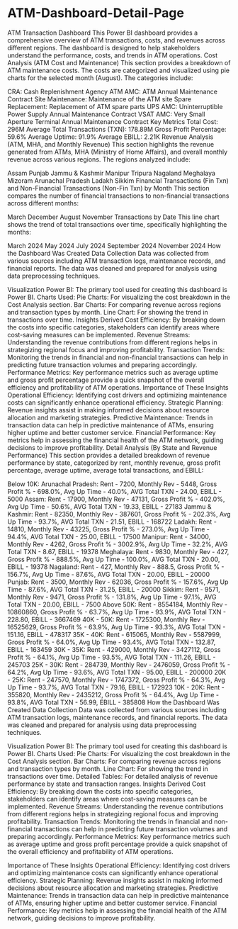 # ATM-Dashboard-Detail-Page
ATM Transaction Dashboard
This Power BI dashboard provides a comprehensive overview of ATM transactions, costs, and revenues across different regions. The dashboard is designed to help stakeholders understand the performance, costs, and trends in ATM operations.
Cost Analysis (ATM Cost and Maintenance)
This section provides a breakdown of ATM maintenance costs. The costs are categorized and visualized using pie charts for the selected month (August). The categories include:

CRA: Cash Replenishment Agency
ATM AMC: ATM Annual Maintenance Contract
Site Maintenance: Maintenance of the ATM site
Spare Replacement: Replacement of ATM spare parts
UPS AMC: Uninterruptible Power Supply Annual Maintenance Contract
VSAT AMC: Very Small Aperture Terminal Annual Maintenance Contract
Key Metrics
Total Cost: 296M
Average Total Transactions (TXN): 178.89M
Gross Profit Percentage: 59.6%
Average Uptime: 91.9%
Average EBILL: 2.21K
Revenue Analysis (ATM, MHA, and Monthly Revenue)
This section highlights the revenue generated from ATMs, MHA (Ministry of Home Affairs), and overall monthly revenue across various regions. The regions analyzed include:

Assam
Punjab
Jammu & Kashmir
Manipur
Tripura
Nagaland
Meghalaya
Mizoram
Arunachal Pradesh
Ladakh
Sikkim
Financial Transactions (Fin Txn) and Non-Financial Transactions (Non-Fin Txn) by Month
This section compares the number of financial transactions to non-financial transactions across different months:

March
December
August
November
Transactions by Date
This line chart shows the trend of total transactions over time, specifically highlighting the months:

March 2024
May 2024
July 2024
September 2024
November 2024
How the Dashboard Was Created
Data Collection
Data was collected from various sources including ATM transaction logs, maintenance records, and financial reports. The data was cleaned and prepared for analysis using data preprocessing techniques.

Visualization
Power BI: The primary tool used for creating this dashboard is Power BI.
Charts Used:
Pie Charts: For visualizing the cost breakdown in the Cost Analysis section.
Bar Charts: For comparing revenue across regions and transaction types by month.
Line Chart: For showing the trend in transactions over time.
Insights Derived
Cost Efficiency: By breaking down the costs into specific categories, stakeholders can identify areas where cost-saving measures can be implemented.
Revenue Streams: Understanding the revenue contributions from different regions helps in strategizing regional focus and improving profitability.
Transaction Trends: Monitoring the trends in financial and non-financial transactions can help in predicting future transaction volumes and preparing accordingly.
Performance Metrics: Key performance metrics such as average uptime and gross profit percentage provide a quick snapshot of the overall efficiency and profitability of ATM operations.
Importance of These Insights
Operational Efficiency: Identifying cost drivers and optimizing maintenance costs can significantly enhance operational efficiency.
Strategic Planning: Revenue insights assist in making informed decisions about resource allocation and marketing strategies.
Predictive Maintenance: Trends in transaction data can help in predictive maintenance of ATMs, ensuring higher uptime and better customer service.
Financial Performance: Key metrics help in assessing the financial health of the ATM network, guiding decisions to improve profitability.
Detail Analysis (By State and Revenue Performance)
This section provides a detailed breakdown of revenue performance by state, categorized by rent, monthly revenue, gross profit percentage, average uptime, average total transactions, and EBILL:

Below 10K:
Arunachal Pradesh: Rent - 7200, Monthly Rev - 5448, Gross Profit % - 698.0%, Avg Up Time - 40.0%, AVG Total TXN - 24.00, EBILL - 5000
Assam: Rent - 17900, Monthly Rev - 47131, Gross Profit % - 402.0%, Avg Up Time - 50.6%, AVG Total TXN - 19.33, EBILL - 27183
Jammu & Kashmir: Rent - 82350, Monthly Rev - 387601, Gross Profit % - 202.3%, Avg Up Time - 93.7%, AVG Total TXN - 21.51, EBILL - 168722
Ladakh: Rent - 14810, Monthly Rev - 43225, Gross Profit % - 273.0%, Avg Up Time - 94.4%, AVG Total TXN - 25.00, EBILL - 17500
Manipur: Rent - 34000, Monthly Rev - 4262, Gross Profit % - 3002.9%, Avg Up Time - 32.2%, AVG Total TXN - 8.67, EBILL - 19378
Meghalaya: Rent - 9830, Monthly Rev - 427, Gross Profit % - 888.5%, Avg Up Time - 100.0%, AVG Total TXN - 20.00, EBILL - 19378
Nagaland: Rent - 427, Monthly Rev - 888.5, Gross Profit % - 156.7%, Avg Up Time - 87.6%, AVG Total TXN - 20.00, EBILL - 20000
Punjab: Rent - 3500, Monthly Rev - 62036, Gross Profit % - 157.6%, Avg Up Time - 87.6%, AVG Total TXN - 31.25, EBILL - 20000
Sikkim: Rent - 9571, Monthly Rev - 9471, Gross Profit % - 131.8%, Avg Up Time - 97.1%, AVG Total TXN - 20.00, EBILL - 7500
Above 50K:
Rent - 8554184, Monthly Rev - 10860860, Gross Profit % - 63.7%, Avg Up Time - 93.9%, AVG Total TXN - 228.80, EBILL - 3667469
40K - 50K:
Rent - 1725300, Monthly Rev - 16525629, Gross Profit % - 63.9%, Avg Up Time - 93.3%, AVG Total TXN - 151.16, EBILL - 478317
35K - 40K:
Rent - 615065, Monthly Rev - 5587999, Gross Profit % - 64.0%, Avg Up Time - 93.4%, AVG Total TXN - 132.87, EBILL - 163459
30K - 35K:
Rent - 429000, Monthly Rev - 3427112, Gross Profit % - 64.1%, Avg Up Time - 93.5%, AVG Total TXN - 111.26, EBILL - 245703
25K - 30K:
Rent - 284739, Monthly Rev - 2476059, Gross Profit % - 64.2%, Avg Up Time - 93.6%, AVG Total TXN - 95.00, EBILL - 200000
20K - 25K:
Rent - 247570, Monthly Rev - 1747372, Gross Profit % - 64.3%, Avg Up Time - 93.7%, AVG Total TXN - 79.16, EBILL - 172923
10K - 20K:
Rent - 355820, Monthly Rev - 2435212, Gross Profit % - 64.4%, Avg Up Time - 93.8%, AVG Total TXN - 56.99, EBILL - 385808
How the Dashboard Was Created
Data Collection
Data was collected from various sources including ATM transaction logs, maintenance records, and financial reports. The data was cleaned and prepared for analysis using data preprocessing techniques.

Visualization
Power BI: The primary tool used for creating this dashboard is Power BI.
Charts Used:
Pie Charts: For visualizing the cost breakdown in the Cost Analysis section.
Bar Charts: For comparing revenue across regions and transaction types by month.
Line Chart: For showing the trend in transactions over time.
Detailed Tables: For detailed analysis of revenue performance by state and transaction ranges.
Insights Derived
Cost Efficiency: By breaking down the costs into specific categories, stakeholders can identify areas where cost-saving measures can be implemented.
Revenue Streams: Understanding the revenue contributions from different regions helps in strategizing regional focus and improving profitability.
Transaction Trends: Monitoring the trends in financial and non-financial transactions can help in predicting future transaction volumes and preparing accordingly.
Performance Metrics: Key performance metrics
such as average uptime and gross profit percentage provide a quick snapshot of the overall efficiency and profitability of ATM operations.

Importance of These Insights
Operational Efficiency: Identifying cost drivers and optimizing maintenance costs can significantly enhance operational efficiency.
Strategic Planning: Revenue insights assist in making informed decisions about resource allocation and marketing strategies.
Predictive Maintenance: Trends in transaction data can help in predictive maintenance of ATMs, ensuring higher uptime and better customer service.
Financial Performance: Key metrics help in assessing the financial health of the ATM network, guiding decisions to improve profitability.
